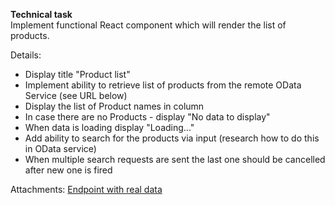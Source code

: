 **Technical task**  
Implement functional React component which will render the list of products.

Details:
+ Display title "Product list"
+ Implement ability to retrieve list of products from the remote OData Service (see URL below)
+ Display the list of Product names in column
+ In case there are no Products - display "No data to display"
+ When data is loading display "Loading..."
+ Add ability to search for the products via input (research how to do this in OData service)
+ When multiple search requests are sent the last one should be cancelled after new one is fired

Attachments:
[Endpoint with real data](https://services.odata.org/Experimental/OData/OData.svc/Products)
